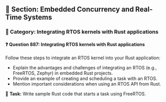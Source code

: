## 📘 Section: Embedded Concurrency and Real-Time Systems  
### 🔹 Category: Integrating RTOS kernels with Rust applications  
#### ❓ Question 887: Integrating RTOS kernels with Rust applications

Follow these steps to integrate an RTOS kernel into your Rust application:

- Explain the advantages and challenges of integrating an RTOS (e.g., FreeRTOS, Zephyr) in embedded Rust projects.
- Provide an example of creating and scheduling a task with an RTOS.
- Mention important considerations when using an RTOS API from Rust.

🔧 **Task:** Write sample Rust code that starts a task using FreeRTOS.
